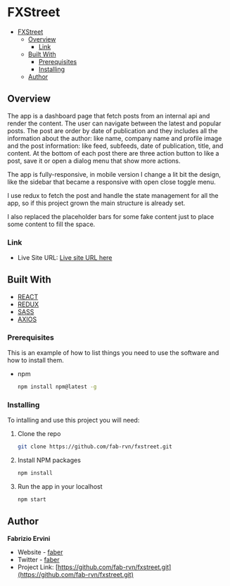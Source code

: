 # FXStreet

<!-- TABLE OF CONTENTS -->

- [FXStreet](#fxstreet)
  - [Overview](#overview)
    - [Link](#link)
  - [Built With](#built-with)
    - [Prerequisites](#prerequisites)
    - [Installing](#installing)
  - [Author](#author)

## Overview

The app is a dashboard page that fetch posts from an internal api and render the
content. The user can navigate between the latest and popular posts. The post
are order by date of publication and they includes all the information about the
author: like name, company name and profile image and the post information: like
feed, subfeeds, date of publication, title, and content. At the bottom of each
post there are three action button to like a post, save it or open a dialog menu
that show more actions.

The app is fully-responsive, in mobile version I change a lit bit the design,
like the sidebar that became a responsive with open close toggle menu.

I use redux to fetch the post and handle the state management for all the app,
so if this project grown the main structure is already set.

I also replaced the placeholder bars for some fake content just to place some
content to fill the space.

### Link

- Live Site URL:
  [Live site URL here](https://frontendmaster-todo-app.netlify.app/)

## Built With

- [REACT](https://reactjs.org/)
- [REDUX](https://redux.js.org/)
- [SASS](https://sass-lang.com/)
- [AXIOS](https://github.com/axios/axios)

### Prerequisites

This is an example of how to list things you need to use the software and how to
install them.

- npm
  ```sh
  npm install npm@latest -g
  ```

### Installing

To intalling and use this project you will need:

1. Clone the repo
   ```sh
   git clone https://github.com/fab-rvn/fxstreet.git
   ```
2. Install NPM packages
   ```sh
   npm install
   ```
3. Run the app in your localhost
   ```sh
   npm start
   ```

## Author

**Fabrizio Ervini**

- Website - [faber](https://fabrizioervini.com)
- Twitter - [faber](https://twitter.com/faber_dev)
- Project Link:
  [https://github.com/fab-rvn/fxstreet.git](https://github.com/fab-rvn/fxstreet.git)
